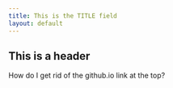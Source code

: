 ```yaml
---
title: This is the TITLE field
layout: default
---
```


## This is a header

How do I get rid of the github.io link at the top?
